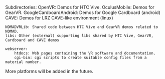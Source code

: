 Subdirectories:
	OpenVR: Demos for HTC Vive.
	OculusMobile: Demos for GearVR.
	GoogleCardboardAndroid: Demos for Google Cardboard (android)
	CAVE: Demos for LRZ CAVE-like environment (linux)
	
	NOMADVRLib: Shared code between HTC Vive and GearVR demos related to NOMAD.
	libs: Other (external) supporting libs shared by HTC Vive, GearVR, Cardboard and CAVE demos
	
	webserver: 
		htdocs: Web pages containing the VR software and documentation.
		cgi-bin: cgi scripts to create suitable config files from a material number.
	
More platforms will be added in the future.

